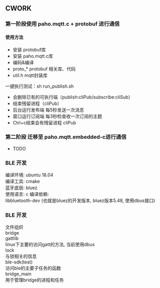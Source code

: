 ## CWORK

### 第一阶段使用 paho.mqtt.c + protobuf 进行通信

#### 使用方法
- 安装 protobuf库
- 安装 paho.mqtt.c库
- 编码&编译
- proto_*  protobuf 相关库、代码
- util.h mqtt封装库

一键执行测试：sh run_publish.sh

* 会删除已有的可执行端（publish:cliPub/subscribe:cliSub）
* 结束残留进程（cliPub）
* 后台运行发布端 每5秒发送一次消息
* 窗口运行订阅端 每3秒检查收一次订阅的主题
* Ctrl+c结束会有残留进程 cliPub

### 第二阶段 迁移至 paho.mqtt.embedded-c进行通信
- TODO

### BLE 开发
编译环境: ubuntu 18.04  
编译工具: cmake  
蓝牙底层: bluez  
使用语言: c
编译依赖:  
  libbluetooth-dev (也就是bluez的开发版本, bluez版本5.48, 使用dbus接口)   

### BLE 开发   
文件组织  
bridge  
  gattlib  
    linux下主要的访问gatt的方法, 当前使用dbus  
  lock  
    与锁相关的信息  
  ble-sdk(test)  
    访问ble的主要子任务的函数  
  bridge_main  
    用于管理bridge的进程和任务  



